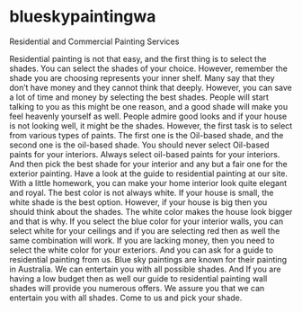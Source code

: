 # blueskypaintingwa
Residential and Commercial Painting Services

Residential painting is not that easy, and the first thing is to select the shades. You can select the shades of your choice. However, remember the shade you are choosing represents your inner shelf. Many say that they don’t have money and they cannot think that deeply. However, you can save a lot of time and money by selecting the best shades. People will start talking to you as this might be one reason, and a good shade will make you feel heavenly yourself as well. People admire good looks and if your house is not looking well, it might be the shades. However, the first task is to select from various types of paints. The first one is the Oil-based shade, and the second one is the oil-based shade. You should never select Oil-based paints for your interiors. Always select oil-based paints for your interiors. And then pick the best shade for your interior and any but a fair one for the exterior painting. Have a look at the guide to residential painting at our site.
With a little homework, you can make your home interior look quite elegant and royal. The best color is not always white. If your house is small, the white shade is the best option. However, if your house is big then you should think about the shades. The white color makes the house look bigger and that is why.
If you select the blue color for your interior walls, you can select white for your ceilings and if you are selecting red then as well the same combination will work. If you are lacking money, then you need to select the white color for your exteriors. And you can ask for a guide to residential painting from us. Blue sky paintings are known for their painting in Australia. We can entertain you with all possible shades. And If you are having a low budget then as well our guide to residential painting wall shades will provide you numerous offers. We assure you that we can entertain you with all shades. Come to us and pick your shade.
